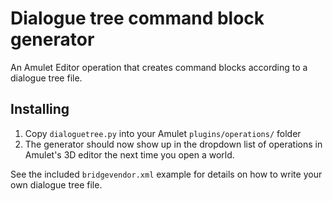 # Dialogue tree command block generator
An Amulet Editor operation that creates command blocks according to a dialogue tree file.

## Installing
1. Copy `dialoguetree.py` into your Amulet `plugins/operations/` folder
2. The generator should now show up in the dropdown list of operations in Amulet's 3D editor the next time you open a world.


See the included `bridgevendor.xml` example for details on how to write your own dialogue tree file.
